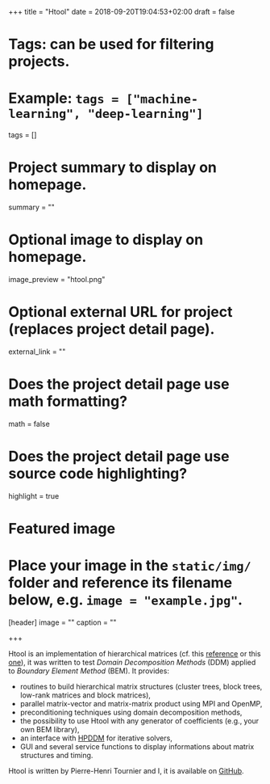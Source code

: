+++
title = "Htool"
date = 2018-09-20T19:04:53+02:00
draft = false

# Tags: can be used for filtering projects.
# Example: `tags = ["machine-learning", "deep-learning"]`
tags = []

# Project summary to display on homepage.
summary = ""

# Optional image to display on homepage.
image_preview = "htool.png"

# Optional external URL for project (replaces project detail page).
external_link = ""

# Does the project detail page use math formatting?
math = false

# Does the project detail page use source code highlighting?
highlight = true

# Featured image
# Place your image in the `static/img/` folder and reference its filename below, e.g. `image = "example.jpg"`.
[header]
image = ""
caption = ""

+++

Htool is an implementation of hierarchical matrices (cf. this [reference](http://www.springer.com/gp/book/9783662473238) or this [one](http://www.springer.com/gp/book/9783540771463)), it was written to test *Domain Decomposition Methods* (DDM) applied to *Boundary Element Method* (BEM). It provides:

- routines to build hierarchical matrix structures (cluster trees, block trees, low-rank matrices and block matrices),
- parallel matrix-vector and matrix-matrix product using MPI and OpenMP,
- preconditioning techniques using domain decomposition methods,
- the possibility to use Htool with any generator of coefficients (e.g., your own BEM library),
- an interface with [HPDDM](https://github.com/hpddm/hpddm) for iterative solvers,
- GUI and several service functions to display informations about matrix structures and timing.

Htool is written by Pierre-Henri Tournier and I, it is available on [GitHub](https://github.com/PierreMarchand20/htool).
